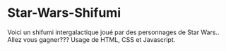 # Star-Wars-Shifumi
Voici un shifumi intergalactique joué par des personnages de Star Wars.. Allez vous gagner??? 
Usage de HTML, CSS et Javascript.
